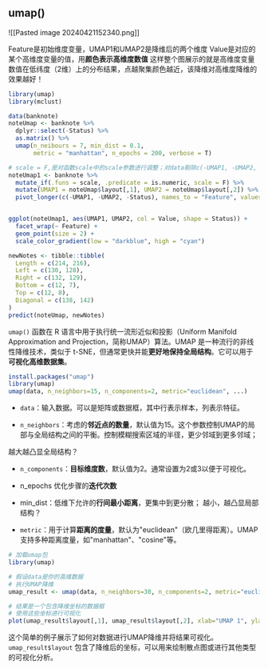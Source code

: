 ## umap()

![[Pasted image 20240421152340.png]]

Feature是初始维度变量，UMAP1和UMAP2是降维后的两个维度
Value是对应的某个高维度变量的值，用**颜色表示高维度数值**
这样整个图展示的就是高维度变量数值在低纬度（2维）上的分布结果，点越聚集颜色越近，该降维对高维度降维的效果越好！

```R
library(umap)
library(mclust)

data(banknote)
noteUmap <- banknote %>% 
  dplyr::select(-Status) %>% 
  as.matrix() %>% 
  umap(n_neibours = 7, min_dist = 0.1, 
       metric = "manhattan", n_epochs = 200, verbose = T)

# scale = F,是对函数scale中的scale参数进行调整；对data剔除c(-UMAP1, -UMAP2, -Status)相关列后进行操作
noteUmap1 <- banknote %>% 
  mutate_if(.funs = scale, .predicate = is.numeric, scale = F) %>% 
  mutate(UMAP1 = noteUmap$layout[,1], UMAP2 = noteUmap$layout[,2]) %>% 
  pivot_longer(c(-UMAP1, -UMAP2, -Status), names_to = "Feature", values_to = "Value", )


ggplot(noteUmap1, aes(UMAP1, UMAP2, col = Value, shape = Status)) +
  facet_wrap(~ Feature) +
  geom_point(size = 2) +
  scale_color_gradient(low = "darkblue", high = "cyan")

newNotes <- tibble::tibble(
  Length = c(214, 216),
  Left = c(130, 128),
  Right = c(132, 129),
  Bottom = c(12, 7),
  Top = c(12, 8),
  Diagonal = c(138, 142)
)
predict(noteUmap, newNotes)
```

`umap()` 函数在 R 语言中用于执行统一流形近似和投影（Uniform Manifold Approximation and Projection，简称UMAP）算法。UMAP 是一种流行的非线性降维技术，类似于 t-SNE，但通常更快并能**更好地保持全局结构**。它可以用于**可视化高维数据集**。

```r
install.packages("umap")
library(umap)
umap(data, n_neighbors=15, n_components=2, metric="euclidean", ...)
```

- `data`：输入数据。可以是矩阵或数据框，其中行表示样本，列表示特征。

- `n_neighbors`：考虑的**邻近点的数量**，默认值为15。这个参数控制UMAP的局部与全局结构之间的平衡。控制模糊搜索区域的半径，更少邻域到更多邻域；

越大越凸显全局结构？

- `n_components`：**目标维度数**，默认值为2。通常设置为2或3以便于可视化。

- n_epochs 优化步骤的**迭代次数**

- min_dist：低维下允许的**行间最小距离**，更集中到更分散；
越小，越凸显局部结构？

- `metric`：用于计算**距离的度量**，默认为"euclidean"（欧几里得距离）。UMAP支持多种距离度量，如"manhattan"、"cosine"等。


```r
# 加载umap包
library(umap)

# 假设data是你的高维数据
# 执行UMAP降维
umap_result <- umap(data, n_neighbors=30, n_components=2, metric="euclidean")

# 结果是一个包含降维坐标的数据框
# 使用这些坐标进行可视化
plot(umap_result$layout[,1], umap_result$layout[,2], xlab="UMAP 1", ylab="UMAP 2", main="UMAP Projection", pch=20, col=rainbow(nrow(data)))
```

这个简单的例子展示了如何对数据进行UMAP降维并将结果可视化。`umap_result$layout` 包含了降维后的坐标，可以用来绘制散点图或进行其他类型的可视化分析。